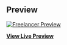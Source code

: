 ## Preview

[![Freelancer Preview](https://startbootstrap.com/assets/img/templates/freelancer.jpg)](https://www.jellewoord.me)

**[View Live Preview](https://www.jellewoord.me/)**

